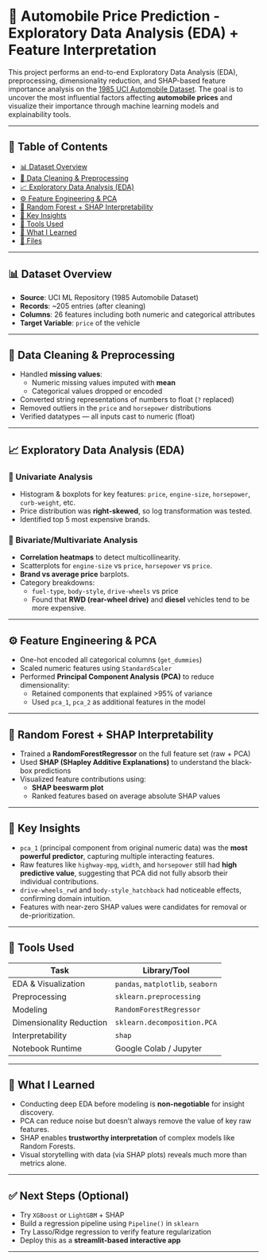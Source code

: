 # 🧠 Automobile Price Prediction - Exploratory Data Analysis (EDA) + Feature Interpretation

This project performs an end-to-end Exploratory Data Analysis (EDA), preprocessing, dimensionality reduction, and SHAP-based feature importance analysis on the [1985 UCI Automobile Dataset](https://archive.ics.uci.edu/ml/datasets/automobile). The goal is to uncover the most influential factors affecting **automobile prices** and visualize their importance through machine learning models and explainability tools.

---

## 📌 Table of Contents

- [📊 Dataset Overview](#-dataset-overview)
- [🧼 Data Cleaning & Preprocessing](#-data-cleaning--preprocessing)
- [📈 Exploratory Data Analysis (EDA)](#-exploratory-data-analysis-eda)
- [⚙️ Feature Engineering & PCA](#️-feature-engineering--pca)
- [🌲 Random Forest + SHAP Interpretability](#-random-forest--shap-interpretability)
- [📌 Key Insights](#-key-insights)
- [📎 Tools Used](#-tools-used)
- [🧠 What I Learned](#-what-i-learned)
- [📁 Files](#-files)

---

## 📊 Dataset Overview

- **Source**: UCI ML Repository (1985 Automobile Dataset)
- **Records**: ~205 entries (after cleaning)
- **Columns**: 26 features including both numeric and categorical attributes
- **Target Variable**: `price` of the vehicle

---

## 🧼 Data Cleaning & Preprocessing

- Handled **missing values**:
  - Numeric missing values imputed with **mean**
  - Categorical values dropped or encoded
- Converted string representations of numbers to float (`?` replaced)
- Removed outliers in the `price` and `horsepower` distributions
- Verified datatypes — all inputs cast to numeric (float)

---

## 📈 Exploratory Data Analysis (EDA)

### 🔹 Univariate Analysis
- Histogram & boxplots for key features: `price`, `engine-size`, `horsepower`, `curb-weight`, etc.
- Price distribution was **right-skewed**, so log transformation was tested.
- Identified top 5 most expensive brands.

### 🔹 Bivariate/Multivariate Analysis
- **Correlation heatmaps** to detect multicollinearity.
- Scatterplots for `engine-size` vs `price`, `horsepower` vs `price`.
- **Brand vs average price** barplots.
- Category breakdowns:
  - `fuel-type`, `body-style`, `drive-wheels` vs price
  - Found that **RWD (rear-wheel drive)** and **diesel** vehicles tend to be more expensive.

---

## ⚙️ Feature Engineering & PCA

- One-hot encoded all categorical columns (`get_dummies`)
- Scaled numeric features using `StandardScaler`
- Performed **Principal Component Analysis (PCA)** to reduce dimensionality:
  - Retained components that explained >95% of variance
  - Used `pca_1`, `pca_2` as additional features in the model

---

## 🌲 Random Forest + SHAP Interpretability

- Trained a **RandomForestRegressor** on the full feature set (raw + PCA)
- Used **SHAP (SHapley Additive Explanations)** to understand the black-box predictions
- Visualized feature contributions using:
  - **SHAP beeswarm plot**
  - Ranked features based on average absolute SHAP values

---

## 📌 Key Insights

- `pca_1` (principal component from original numeric data) was the **most powerful predictor**, capturing multiple interacting features.
- Raw features like `highway-mpg`, `width`, and `horsepower` still had **high predictive value**, suggesting that PCA did not fully absorb their individual contributions.
- `drive-wheels_rwd` and `body-style_hatchback` had noticeable effects, confirming domain intuition.
- Features with near-zero SHAP values were candidates for removal or de-prioritization.

---

## 📎 Tools Used

| Task | Library/Tool |
|------|--------------|
| EDA & Visualization | `pandas`, `matplotlib`, `seaborn` |
| Preprocessing       | `sklearn.preprocessing` |
| Modeling            | `RandomForestRegressor` |
| Dimensionality Reduction | `sklearn.decomposition.PCA` |
| Interpretability    | `shap` |
| Notebook Runtime    | Google Colab / Jupyter |

---

## 🧠 What I Learned

- Conducting deep EDA before modeling is **non-negotiable** for insight discovery.
- PCA can reduce noise but doesn’t always remove the value of key raw features.
- SHAP enables **trustworthy interpretation** of complex models like Random Forests.
- Visual storytelling with data (via SHAP plots) reveals much more than metrics alone.

---

## ✅ Next Steps (Optional)

- Try `XGBoost` or `LightGBM` + SHAP
- Build a regression pipeline using `Pipeline()` in `sklearn`
- Try Lasso/Ridge regression to verify feature regularization
- Deploy this as a **streamlit-based interactive app**

---



